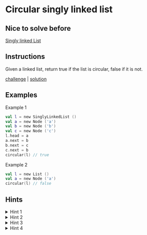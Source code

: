 # Circular singly linked list

## Nice to solve before

[Singly linked List](../base/desc.md)

## Instructions

Given a linked list, return true if the list is circular, false if it is not.

[challenge](challenge.kt) | [solution](solution.kt)

## Examples

Example 1

```kotlin
val l = new SinglyLinkedList ()
val a = new Node ('a')
val b = new Node ('b')
val c = new Node ('c')
l.head = a
a.next = b
b.next = c
c.next = b
circular(l) // true
```

Example 2

```kotlin
val l = new List ()
val a = new Node ('a')
circular(l) // false
```

## Hints

<details>
<summary>Hint 1</summary>
We should use more then one variable to store values that are retrieved during iteration (two pointer solution)
</details>

<details>
<summary>Hint 2</summary>
Name of these variables should be `slow` and `fast`
</details>

<details>
<summary>Hint 3</summary>
Assign next node to `slow` variable in every iteration
</details>

<details>
<summary>Hint 4</summary>
Assign next node of next node to `fast` variable in every iteration
</details>

